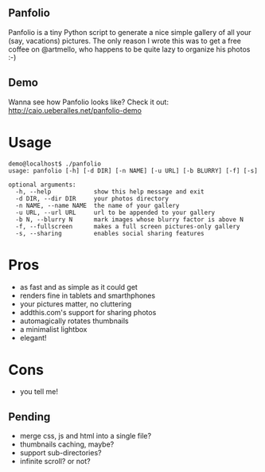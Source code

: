 Panfolio
--------

Panfolio is a tiny Python script to generate a nice simple gallery of all your (say, vacations) pictures. The only reason I wrote this was to get a free coffee on @artmello, who happens to be quite lazy to organize his photos :-)

Demo
----

Wanna see how Panfolio looks like? Check it out: http://caio.ueberalles.net/panfolio-demo

Usage
=====

```
demo@localhost$ ./panfolio
usage: panfolio [-h] [-d DIR] [-n NAME] [-u URL] [-b BLURRY] [-f] [-s]

optional arguments:
  -h, --help            show this help message and exit
  -d DIR, --dir DIR     your photos directory
  -n NAME, --name NAME  the name of your gallery
  -u URL, --url URL     url to be appended to your gallery
  -b N, --blurry N      mark images whose blurry factor is above N
  -f, --fullscreen      makes a full screen pictures-only gallery
  -s, --sharing         enables social sharing features
```

Pros
====

- as fast and as simple as it could get
- renders fine in tablets and smarthphones
- your pictures matter, no cluttering
- addthis.com's support for sharing photos
- automagically rotates thumbnails
- a minimalist lightbox
- elegant!

Cons
====

- you tell me!

Pending
-------

- merge css, js and html into a single file?
- thumbnails caching, maybe?
- support sub-directories?
- infinite scroll? or not?
